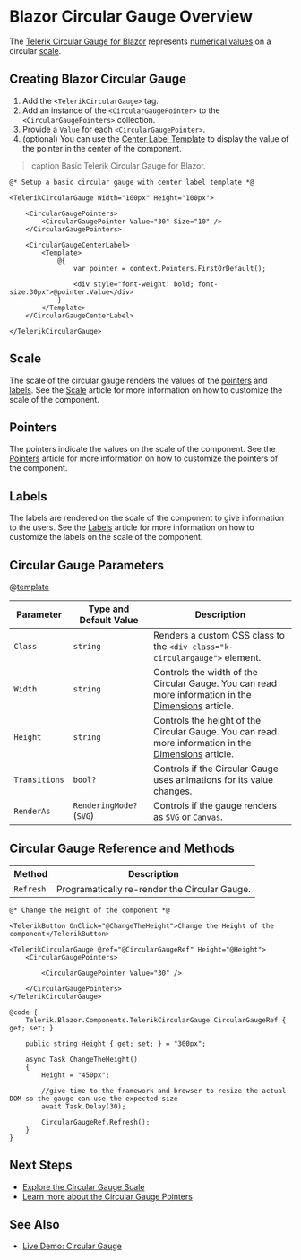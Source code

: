 
# Blazor Circular Gauge Overview

The <a href = "https://www.telerik.com/blazor-ui/circular-gauge" target="_blank">Telerik Circular Gauge for Blazor</a> represents [numerical values](slug:circular-gauge-pointers) on a circular [scale](slug:circular-gauge-scale).

## Creating Blazor Circular Gauge

1. Add the `<TelerikCircularGauge>` tag.
1. Add an instance of the `<CircularGaugePointer>` to the `<CircularGaugePointers>` collection.
1. Provide a `Value` for each `<CircularGaugePointer>`.
1. (optional) You can use the [Center Label Template](slug:circular-gauge-labels#center-template) to display the value of the pointer in the center of the component.

>caption Basic Telerik Circular Gauge for Blazor.

````RAZOR
@* Setup a basic circular gauge with center label template *@

<TelerikCircularGauge Width="100px" Height="100px">

    <CircularGaugePointers>
        <CircularGaugePointer Value="30" Size="10" />
    </CircularGaugePointers>

    <CircularGaugeCenterLabel>
        <Template>
            @{
                var pointer = context.Pointers.FirstOrDefault();

                <div style="font-weight: bold; font-size:30px">@pointer.Value</div>
            }
        </Template>
    </CircularGaugeCenterLabel>

</TelerikCircularGauge>
````

## Scale

The scale of the circular gauge renders the values of the [pointers](slug:circular-gauge-pointers) and [labels](slug:circular-gauge-labels). See the [Scale](slug:circular-gauge-scale) article for more information on how to customize the scale of the component.

## Pointers

The pointers indicate the values on the scale of the component. See the [Pointers](slug:circular-gauge-pointers) article for more information on how to customize the pointers of the component.

## Labels

The labels are rendered on the scale of the component to give information to the users. See the [Labels](slug:circular-gauge-labels) article for more information on how to customize the labels on the scale of the component.

## Circular Gauge Parameters

@[template](/_contentTemplates/common/parameters-table-styles.md#table-layout)

| Parameter | Type and Default Value | Description |
| --- | --- | --- |
| `Class` | `string` | Renders a custom CSS class to the `<div class="k-circulargauge">` element. |
| `Width` | `string` | Controls the width of the Circular Gauge. You can read more information in the [Dimensions](slug:common-features/dimensions) article.|
| `Height` | `string` | Controls the height of the Circular Gauge. You can read more information in the [Dimensions](slug:common-features/dimensions) article. |
| `Transitions` | `bool?` | Controls if the Circular Gauge uses animations for its value changes. |
| `RenderAs` | `RenderingMode?` <br /> (`SVG`) | Controls if the gauge renders as `SVG` or `Canvas`. |

## Circular Gauge Reference and Methods

| Method | Description |
| --- | --- |
| `Refresh` | Programatically re-render the Circular Gauge. |

````RAZOR
@* Change the Height of the component *@

<TelerikButton OnClick="@ChangeTheHeight">Change the Height of the component</TelerikButton>

<TelerikCircularGauge @ref="@CircularGaugeRef" Height="@Height">
    <CircularGaugePointers>

        <CircularGaugePointer Value="30" />

    </CircularGaugePointers>
</TelerikCircularGauge>

@code {
    Telerik.Blazor.Components.TelerikCircularGauge CircularGaugeRef { get; set; }

    public string Height { get; set; } = "300px";

    async Task ChangeTheHeight()
    {
        Height = "450px";

        //give time to the framework and browser to resize the actual DOM so the gauge can use the expected size
        await Task.Delay(30);

        CircularGaugeRef.Refresh();
    }
}
````

## Next Steps

* [Explore the Circular Gauge Scale](slug:circular-gauge-scale)
* [Learn more about the Circular Gauge Pointers](slug:circular-gauge-pointers)

## See Also

* [Live Demo: Circular Gauge](https://demos.telerik.com/blazor-ui/circulargauge/overview)